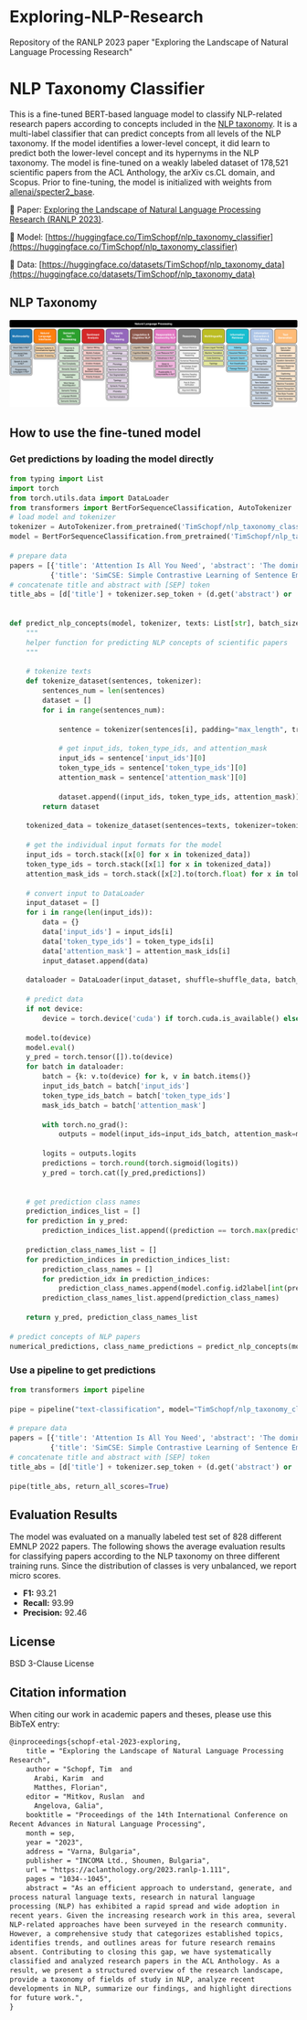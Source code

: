 # Exploring-NLP-Research
Repository of the RANLP 2023 paper "Exploring the Landscape of Natural Language Processing Research"

# NLP Taxonomy Classifier

This is a fine-tuned BERT-based language model to classify NLP-related research papers according to concepts included in the [NLP taxonomy](#nlp-taxonomy). 
It is a multi-label classifier that can predict concepts from all levels of the NLP taxonomy. 
If the model identifies a lower-level concept, it did learn to predict both the lower-level concept and its hypernyms in the NLP taxonomy.
The model is fine-tuned on a weakly labeled dataset of 178,521 scientific papers from the ACL Anthology, the arXiv cs.CL domain, and Scopus.
Prior to fine-tuning, the model is initialized with weights from [allenai/specter2_base](https://huggingface.co/allenai/specter2_base).

📄 Paper: [Exploring the Landscape of Natural Language Processing Research (RANLP 2023)](https://aclanthology.org/2023.ranlp-1.111).

🤗 Model: [https://huggingface.co/TimSchopf/nlp_taxonomy_classifier](https://huggingface.co/TimSchopf/nlp_taxonomy_classifier)

💾 Data: [https://huggingface.co/datasets/TimSchopf/nlp_taxonomy_data](https://huggingface.co/datasets/TimSchopf/nlp_taxonomy_data)

<a name="#nlp-taxonomy"/></a>
## NLP Taxonomy

![NLP taxonomy](https://github.com/sebischair/Exploring-NLP-Research/blob/main/figures/NLP-Taxonomy.jpg?raw=true)


## How to use the fine-tuned model

### Get predictions by loading the model directly
```python
from typing import List
import torch
from torch.utils.data import DataLoader
from transformers import BertForSequenceClassification, AutoTokenizer
# load model and tokenizer
tokenizer = AutoTokenizer.from_pretrained('TimSchopf/nlp_taxonomy_classifier')
model = BertForSequenceClassification.from_pretrained('TimSchopf/nlp_taxonomy_classifier')

# prepare data
papers = [{'title': 'Attention Is All You Need', 'abstract': 'The dominant sequence transduction models are based on complex recurrent or convolutional neural networks in an encoder-decoder configuration. The best performing models also connect the encoder and decoder through an attention mechanism. We propose a new simple network architecture, the Transformer, based solely on attention mechanisms, dispensing with recurrence and convolutions entirely. Experiments on two machine translation tasks show these models to be superior in quality while being more parallelizable and requiring significantly less time to train. Our model achieves 28.4 BLEU on the WMT 2014 English-to-German translation task, improving over the existing best results, including ensembles by over 2 BLEU. On the WMT 2014 English-to-French translation task, our model establishes a new single-model state-of-the-art BLEU score of 41.8 after training for 3.5 days on eight GPUs, a small fraction of the training costs of the best models from the literature. We show that the Transformer generalizes well to other tasks by applying it successfully to English constituency parsing both with large and limited training data.'},
          {'title': 'SimCSE: Simple Contrastive Learning of Sentence Embeddings', 'abstract': 'This paper presents SimCSE, a simple contrastive learning framework that greatly advances state-of-the-art sentence embeddings. We first describe an unsupervised approach, which takes an input sentence and predicts itself in a contrastive objective, with only standard dropout used as noise. This simple method works surprisingly well, performing on par with previous supervised counterparts. We find that dropout acts as minimal data augmentation, and removing it leads to a representation collapse. Then, we propose a supervised approach, which incorporates annotated pairs from natural language inference datasets into our contrastive learning framework by using "entailment" pairs as positives and "contradiction" pairs as hard negatives. We evaluate SimCSE on standard semantic textual similarity (STS) tasks, and our unsupervised and supervised models using BERT base achieve an average of 76.3% and 81.6% Spearmans correlation respectively, a 4.2% and 2.2% improvement compared to the previous best results. We also show -- both theoretically and empirically -- that the contrastive learning objective regularizes pre-trained embeddings anisotropic space to be more uniform, and it better aligns positive pairs when supervised signals are available.'}]
# concatenate title and abstract with [SEP] token
title_abs = [d['title'] + tokenizer.sep_token + (d.get('abstract') or '') for d in papers]


def predict_nlp_concepts(model, tokenizer, texts: List[str], batch_size=8, device=None, shuffle_data=False):
    """
    helper function for predicting NLP concepts of scientific papers
    """
    
    # tokenize texts
    def tokenize_dataset(sentences, tokenizer):
        sentences_num = len(sentences)
        dataset = []
        for i in range(sentences_num):
            
            sentence = tokenizer(sentences[i], padding="max_length", truncation=True, return_tensors='pt', max_length=model.config.max_position_embeddings)
            
            # get input_ids, token_type_ids, and attention_mask
            input_ids = sentence['input_ids'][0]
            token_type_ids = sentence['token_type_ids'][0]
            attention_mask = sentence['attention_mask'][0]

            dataset.append((input_ids, token_type_ids, attention_mask))
        return dataset

    tokenized_data = tokenize_dataset(sentences=texts, tokenizer=tokenizer)
    
    # get the individual input formats for the model
    input_ids = torch.stack([x[0] for x in tokenized_data])
    token_type_ids = torch.stack([x[1] for x in tokenized_data])
    attention_mask_ids = torch.stack([x[2].to(torch.float) for x in tokenized_data])
    
    # convert input to DataLoader
    input_dataset = []
    for i in range(len(input_ids)):
        data = {}
        data['input_ids'] = input_ids[i]
        data['token_type_ids'] = token_type_ids[i]
        data['attention_mask'] = attention_mask_ids[i]
        input_dataset.append(data)

    dataloader = DataLoader(input_dataset, shuffle=shuffle_data, batch_size=batch_size)
    
    # predict data
    if not device:
        device = torch.device('cuda') if torch.cuda.is_available() else torch.device('cpu')

    model.to(device)
    model.eval()
    y_pred = torch.tensor([]).to(device)
    for batch in dataloader:
        batch = {k: v.to(device) for k, v in batch.items()}
        input_ids_batch = batch['input_ids']
        token_type_ids_batch = batch['token_type_ids']
        mask_ids_batch = batch['attention_mask']

        with torch.no_grad():
            outputs = model(input_ids=input_ids_batch, attention_mask=mask_ids_batch, token_type_ids=token_type_ids_batch)

        logits = outputs.logits
        predictions = torch.round(torch.sigmoid(logits))
        y_pred = torch.cat([y_pred,predictions])
        
    
    # get prediction class names
    prediction_indices_list = []
    for prediction in y_pred:
        prediction_indices_list.append((prediction == torch.max(prediction)).nonzero(as_tuple=True)[0])

    prediction_class_names_list = []
    for prediction_indices in prediction_indices_list:
        prediction_class_names = []
        for prediction_idx in prediction_indices:
            prediction_class_names.append(model.config.id2label[int(prediction_idx)])
        prediction_class_names_list.append(prediction_class_names)

    return y_pred, prediction_class_names_list

# predict concepts of NLP papers
numerical_predictions, class_name_predictions = predict_nlp_concepts(model=model, tokenizer=tokenizer, texts=title_abs)
```
### Use a pipeline to get predictions

```python
from transformers import pipeline

pipe = pipeline("text-classification", model="TimSchopf/nlp_taxonomy_classifier")

# prepare data
papers = [{'title': 'Attention Is All You Need', 'abstract': 'The dominant sequence transduction models are based on complex recurrent or convolutional neural networks in an encoder-decoder configuration. The best performing models also connect the encoder and decoder through an attention mechanism. We propose a new simple network architecture, the Transformer, based solely on attention mechanisms, dispensing with recurrence and convolutions entirely. Experiments on two machine translation tasks show these models to be superior in quality while being more parallelizable and requiring significantly less time to train. Our model achieves 28.4 BLEU on the WMT 2014 English-to-German translation task, improving over the existing best results, including ensembles by over 2 BLEU. On the WMT 2014 English-to-French translation task, our model establishes a new single-model state-of-the-art BLEU score of 41.8 after training for 3.5 days on eight GPUs, a small fraction of the training costs of the best models from the literature. We show that the Transformer generalizes well to other tasks by applying it successfully to English constituency parsing both with large and limited training data.'},
          {'title': 'SimCSE: Simple Contrastive Learning of Sentence Embeddings', 'abstract': 'This paper presents SimCSE, a simple contrastive learning framework that greatly advances state-of-the-art sentence embeddings. We first describe an unsupervised approach, which takes an input sentence and predicts itself in a contrastive objective, with only standard dropout used as noise. This simple method works surprisingly well, performing on par with previous supervised counterparts. We find that dropout acts as minimal data augmentation, and removing it leads to a representation collapse. Then, we propose a supervised approach, which incorporates annotated pairs from natural language inference datasets into our contrastive learning framework by using "entailment" pairs as positives and "contradiction" pairs as hard negatives. We evaluate SimCSE on standard semantic textual similarity (STS) tasks, and our unsupervised and supervised models using BERT base achieve an average of 76.3% and 81.6% Spearmans correlation respectively, a 4.2% and 2.2% improvement compared to the previous best results. We also show -- both theoretically and empirically -- that the contrastive learning objective regularizes pre-trained embeddings anisotropic space to be more uniform, and it better aligns positive pairs when supervised signals are available.'}]
# concatenate title and abstract with [SEP] token
title_abs = [d['title'] + tokenizer.sep_token + (d.get('abstract') or '') for d in papers]

pipe(title_abs, return_all_scores=True)
```
## Evaluation Results

The model was evaluated on a manually labeled test set of 828 different EMNLP 2022 papers. The following shows the average evaluation results for classifying papers according to the NLP taxonomy on three different training runs. Since the distribution of classes is very unbalanced, we report micro scores.

* **F1:** 93.21
* **Recall:** 93.99
* **Precision:** 92.46

## License
BSD 3-Clause License

## Citation information
When citing our work in academic papers and theses, please use this BibTeX entry:
``` 
@inproceedings{schopf-etal-2023-exploring,
    title = "Exploring the Landscape of Natural Language Processing Research",
    author = "Schopf, Tim  and
      Arabi, Karim  and
      Matthes, Florian",
    editor = "Mitkov, Ruslan  and
      Angelova, Galia",
    booktitle = "Proceedings of the 14th International Conference on Recent Advances in Natural Language Processing",
    month = sep,
    year = "2023",
    address = "Varna, Bulgaria",
    publisher = "INCOMA Ltd., Shoumen, Bulgaria",
    url = "https://aclanthology.org/2023.ranlp-1.111",
    pages = "1034--1045",
    abstract = "As an efficient approach to understand, generate, and process natural language texts, research in natural language processing (NLP) has exhibited a rapid spread and wide adoption in recent years. Given the increasing research work in this area, several NLP-related approaches have been surveyed in the research community. However, a comprehensive study that categorizes established topics, identifies trends, and outlines areas for future research remains absent. Contributing to closing this gap, we have systematically classified and analyzed research papers in the ACL Anthology. As a result, we present a structured overview of the research landscape, provide a taxonomy of fields of study in NLP, analyze recent developments in NLP, summarize our findings, and highlight directions for future work.",
}
``` 
